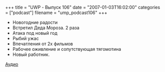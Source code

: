 +++
title = "UWP - Выпуск 106"
date = "2007-01-03T16:02:00"
categories = ["podcast"]
filename = "ump_podcast106"
+++


- Новогодние радости
- Встретил Деда Мороза. 2 раза
- Атака под новый год
- Рыбий ужас
- Впечатления от 2х фильмов
- Рабочее оживление и сопутствующая тягомотина
- Новый работник.


[Аудио](https://podcast.umputun.com/media/ump_podcast106.mp3)
<audio src="https://podcast.umputun.com/media/ump_podcast106.mp3" preload="none">